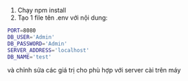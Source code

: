 1. Chạy npm install
2. Tạo 1 file tên .env với nội dung:
```bash
PORT=8080
DB_USER='Admin'
DB_PASSWORD='Admin'
SERVER_ADDRESS='localhost'
DB_NAME='test'
```
và chỉnh sửa các giá trị cho phù hợp với server cài trên máy